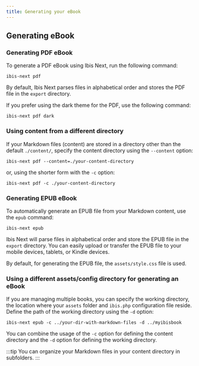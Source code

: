 ```yaml
---
title: Generating your eBook
---
```


## Generating eBook

### Generating PDF eBook

To generate a PDF eBook using Ibis Next, run the following command:

~~~shell
ibis-next pdf
~~~

By default, Ibis Next parses files in alphabetical order and stores the PDF file in the `export` directory.

If you prefer using the dark theme for the PDF, use the following command:

~~~shell
ibis-next pdf dark
~~~

### Using content from a different directory

If your Markdown files (content) are stored in a directory other than the default `./content/`, specify the content directory using the `--content` option:

~~~shell
ibis-next pdf --content=./your-content-directory
~~~

or, using the shorter form with the `-c` option:

~~~shell
ibis-next pdf -c ./your-content-directory
~~~


### Generating EPUB eBook

To automatically generate an EPUB file from your Markdown content, use the `epub` command:

~~~shell
ibis-next epub
~~~

Ibis Next will parse files in alphabetical order and store the EPUB file in the `export` directory. You can easily upload or transfer the EPUB file to your mobile devices, tablets, or Kindle devices.

By default, for generating the EPUB file, the `assets/style.css` file is used.

### Using a different assets/config directory for generating an eBook

If you are managing multiple books, you can specify the working directory, the location where your `assets` folder and `ibis.php` configuration file reside. Define the path of the working directory using the `-d` option:

```
ibis-next epub -c ../your-dir-with-markdown-files -d ../myibisbook
```

You can combine the usage of the `-c` option for defining the content directory and the `-d` option for defining the working directory.

:::tip
You can organize your Markdown files in your content directory in subfolders.
:::
